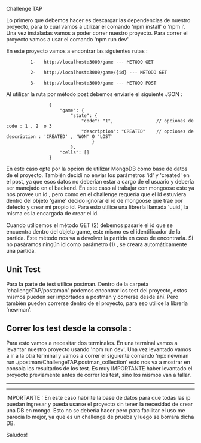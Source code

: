 Challenge TAP

Lo primero que debemos hacer es descargar las dependencias de nuestro proyecto, para lo cual vamos a utilizar el comando 'npm install' o 'npm i'.
Una vez instaladas vamos a poder correr nuestro proyecto. Para correr el proyecto vamos a usar el comando 'npm run dev'

En este proyecto vamos a encontrar las siguientes rutas : 

             1-   http://localhost:3000/game --- METODO GET

             2-   http://localhost:3000/game/{id} --- METODO GET

             3-   http://localhost:3000/game --- METODO POST

Al utilizar la ruta por método post debemos enviarle el siguiente JSON :

                    {
                        "game": {
                            "state": {
                                "code": "1",                // opciones de code : 1 , 2  o 3
                                "description": "CREATED"    // opciones de description : 'CREATED' , 'WON' O 'LOST'
                                    }
                            },
                        "cells": []
                    }

En este caso opte por la opción de utilizar MongoDB como base de datos de el proyecto. También decidí no enviar los parámetros 'id' y 'created' en el post, ya que esos datos no deberían estar a cargo de el usuario y debería ser manejado en el backend. En este caso al trabajar con mongoose este ya nos provee un id , pero como en el challenge requería que el id estuviera dentro del objeto 'game' decido ignorar el id de mongoose que trae por defecto y crear mi propio id. Para esto utilice una librería llamada 'uuid', la misma es la encargada de crear el id.

Cuando utilicemos el método GET (2) debemos pasarle el id que se encuentra dentro del objeto game, este mismo es el identificador de la partida. Este método nos va a devolver la partida en caso de encontrarla.
Si no pasáramos ningún id como parámetro (1) , se creara automáticamente una partida.


Unit Test 
---------

Para la parte de test utilice postman. Dentro de la carpeta 'challengeTAP/postaman' podemos encontrar los test del proyecto, estos mismos pueden ser importados a postman y correrse desde ahí. Pero también pueden correrse dentro de el proyecto, para eso utilice la librería 'newman'.


Correr los test desde la consola : 
----------------------------------

Para esto vamos a necesitar dos terminales. En una terminal vamos a levantar nuestro proyecto usando 'npm run dev'. Una vez levantado vamos a ir a la otra terminal y vamos a correr el siguiente comando 'npx newman run ./postman/ChallengeTAP.postman_collection' esto nos va a mostrar en consola los resultados de los test. Es muy IMPORTANTE haber levantado el proyecto previamente antes de correr los test, sino los mismos van a fallar.


****************************************************
****************************************************

IMPORTANTE : En este caso habilite la base de datos para que todas las ip puedan ingresar y pueda usarse el proyecto sin tener la necesidad de crear una DB en mongo. Esto no se debería hacer pero para facilitar el uso me parecía lo mejor, ya que es un challenge de prueba y luego se borrara dicha DB.

Saludos!